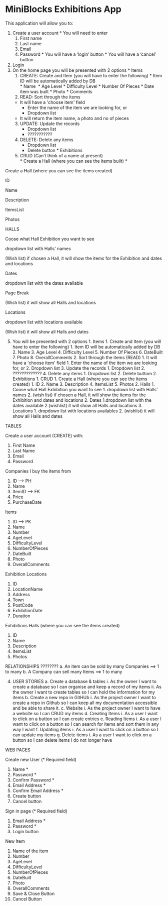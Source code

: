 # MiniBlocks Exhibitions App

This application will allow you to: 
  1. Create a user account 
    * You will need to enter 
      1. First name 
      2. Last name
      3. Email
      4. Password 
    * You will have a ‘login’ button 
    * You will have a ‘cancel’ button 
  2. Login     
  3. On the home page you will be presented with 2 options
    *  Items 
        1. CREATE: Create and Item (you will have to enter the following)
          * Item ID will be automatically added by DB  
          * Name 
          * Age Level
          * Difficulty Level
          * Number Of Pieces
          * Date item was built 
          * Photo
          * Comments
      2. READ: Sort through the items
        * It will have a 'choose item' field
            * Enter the name of the item we are looking for, or
            * Dropdown list
        * It will return the item name, a photo and no of pieces 
      3. UPDATE: Update the records  
         * Dropdown list  
         * ???????????
      4. DELETE: Delete any items
         * Dropdown list  
         * Delete button
    *  Exhibitions 
       1. CRUD (Can’t think of a name at present)  
         * Create a Hall (where you can see the items built)
         * 

Create a Hall (where you can see the items created)  

ID  

Name  

Description  

ItemsList  

Photos 

HALLS  

Coose what Hall Exhibition you want to see  

dropdown list with Halls' names  

(Wish list) if chosen a Hall, it will show the items for the Exhibition and dates and locations  

Dates  

dropdown list with the dates available   

Page Break
 

(Wish list) it will show all Halls and locations   

Locations  

dropdown list with locations available  

(Wish list) it will show all Halls and dates     









5. You will be presented with 2 options
        1. Items
             1. Create and Item (you will have to enter the following)
                  1. Item ID will be automatically added by DB
                  2. Name 
                  3. Age Level 
                  4. Difficulty Level 
                  5. Number Of Pieces
                  6. DateBuilt
                  7. Photo
                  8. OverallComments 
             2. Sort through the items (READ)
                  1. It will have a 'choose item' field
                      1. Enter the name of the item we are looking for, or
                      2. Dropdown list 
             3. Update the records
                  1. Dropdown list
                  2. ?????????????
             4. Delete any items
                  1. Dropdown list
                  2. Delete buttom
        2. Exhibitions
            1. CRUD
                1. Create a Hall (where you can see the items created)
                    1. ID 
                    2. Name 
                    3. Description 
                    4. ItemsList 
                    5. Photos
            2. Halls
                    1. Coose what Hall Exhibition you want to see
                        1. dropdown list with Halls' names
                        2. (wish list) if chosen a Hall, it will show the items for the Exhibition and dates and locations
                    2.  Dates
                        1.dropdown list with the dates available
                        2.(wishlist) it will show all Halls and locations
                   3. Locations
                        1. dropdown list with locations availables
                        2. (wishlist) it will show all Halls and dates    
 

TABLES 

Create a user account (CREATE) with:
  1. First Name
  2. Last Name
  3. Email
  4. Password


Companies I buy the items from 
1. ID  --> PH 
2. Name  
3. ItemID   --> FK 
4. Price 
5. PurchaseDate 

Items 
1. ID   --> PK 
2. Name 
3. Number 
4. AgeLevel 
5. DifficultyLevel 
6. NumberOfPieces 
7. DateBuilt 
8. Photo 
9. OverallComments 

Exhibition Locations 
1. ID 
2. LocationName 
3. Address 
4. Town 
5. PostCode 
6. ExhibitionDate 
7. Duration 

Exhibitions Halls (where you can see the items created) 
1. ID 
2. Name 
3. Description 
4. ItemsList 
5. Photos 

RELATIONSHIPS ????????
a.	An item can be sold by many Companies ==> 1 to many
b.	A Company can sell many Items ==> 1 to many

 

4.	USER STORIES
  a.	Create a database & tables
    i.	As the owner I want to create a database so I can organise and keep a record of my items
    ii.	As the owner I want to create tables so I can hold the information for my items
  b.	Create a new repo in GitHUb
    i.	As the project owner I want to create a repo in Github so I can keep all my documentation accessible and be able to share it.
  c.	Website 
    i.	As the project owner I want to have a website so I can CRUD my items
  d.	Creating Items
    i.	As a user I want to click on a button so I can create entries
  e.	Reading Items
    i.	As a user I want to click on a button so I can search for items and sort them in any way I want
  f.	Updating items
    i.	As a user I want to click on a button so I can update my items
  g.	Delete items
    i.	As a user I want to click on a button so I can delete items I do not longer have
 

 

 


WEB PAGES 

Create new User (* Required field) 
1. Name * 
2. Password * 
3. Confirm Password * 
4. Email Address * 
5. Confirm Email Address * 
6. Create button 
7. Cancel button 

Sign in page (* Required field)
1. Email Address * 
2. Password * 
3. Login button 

New Item 
1. Name of the item  
2. Number 
3. AgeLevel 
4. DifficultyLevel 
5. NumberOfPieces 
6. DateBuilt 
7. Photo 
8. OverallComments 
9. Save & Close Button 
10. Cancel Button 
